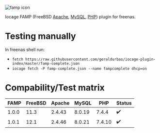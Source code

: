 ![famp icon](famp.png)

Iocage FAMP (FreeBSD [Apache](https://httpd.apache.org/), [MySQL](https://www.mysql.com/), [PHP](https://www.php.net/)) plugin for freenas. 


# Testing manually

In freenas shell run:

* `fetch https://raw.githubusercontent.com/geraldurbas/iocage-plugin-index/master/famp-complete.json`
* `iocage fetch -P famp-complete.json --name fampcomplete dhcp=on`

# Compability/Test matrix

| FAMP  | FreeBSD | Apache | MySQL  | PHP    | Status             |
|-------|---------|--------|--------|--------|--------------------|
| 1.0.0 | 11.3    |2.4.43  | 8.0.19 | 7.4.4  | :heavy_check_mark: |
| 1.0.1 | 12.1    |2.4.46  | 8.0.21 | 7.4.10 | :heavy_check_mark: |
